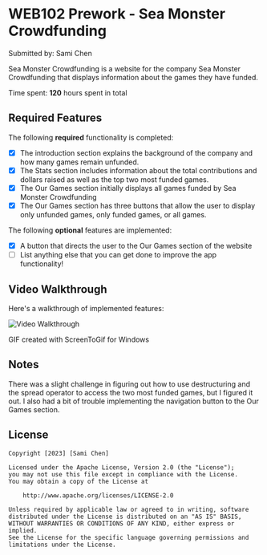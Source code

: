 # WEB102 Prework - Sea Monster Crowdfunding

Submitted by: Sami Chen

Sea Monster Crowdfunding is a website for the company Sea Monster Crowdfunding that displays information about the games they have funded.

Time spent: **120** hours spent in total

## Required Features

The following **required** functionality is completed:

* [X] The introduction section explains the background of the company and how many games remain unfunded.
* [X] The Stats section includes information about the total contributions and dollars raised as well as the top two most funded games.
* [X] The Our Games section initially displays all games funded by Sea Monster Crowdfunding
* [X] The Our Games section has three buttons that allow the user to display only unfunded games, only funded games, or all games.

The following **optional** features are implemented:
* [X] A button that directs the user to the Our Games section of the website
* [ ] List anything else that you can get done to improve the app functionality!

## Video Walkthrough

Here's a walkthrough of implemented features: 

<img src='https://imgur.com/foNMfin' title='Video Walkthrough' width='' alt='Video Walkthrough' />

<!-- Replace this with whatever GIF tool you used! -->
GIF created with ScreenToGif for Windows
<!-- Recommended tools:
[Kap](https://getkap.co/) for macOS
[ScreenToGif](https://www.screentogif.com/) for Windows
[peek](https://github.com/phw/peek) for Linux. -->

## Notes
There was a slight challenge in figuring out how to use destructuring and the spread operator to access the two most funded games, but I figured it out. I also had a bit of trouble implementing the navigation button to the Our Games section.

## License

    Copyright [2023] [Sami Chen]

    Licensed under the Apache License, Version 2.0 (the "License");
    you may not use this file except in compliance with the License.
    You may obtain a copy of the License at

        http://www.apache.org/licenses/LICENSE-2.0

    Unless required by applicable law or agreed to in writing, software
    distributed under the License is distributed on an "AS IS" BASIS,
    WITHOUT WARRANTIES OR CONDITIONS OF ANY KIND, either express or implied.
    See the License for the specific language governing permissions and
    limitations under the License.
